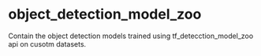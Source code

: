 # object_detection_model_zoo
Contain the object detection models trained using tf_detecction_model_zoo api on cusotm datasets.
